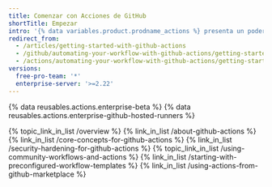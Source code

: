 ```yaml
---
title: Comenzar con Acciones de GitHub
shortTitle: Empezar
intro: '{% data variables.product.prodname_actions %} presenta un poderoso entorno de ejecución integrado en todos los pasos de tu flujo de trabajo. Puedes descubrir, crear y compartir {% data variables.product.prodname_actions %} para realizar todos los trabajos que desees.'
redirect_from:
  - /articles/getting-started-with-github-actions
  - /github/automating-your-workflow-with-github-actions/getting-started-with-github-actions
  - /actions/automating-your-workflow-with-github-actions/getting-started-with-github-actions
versions:
  free-pro-team: '*'
  enterprise-server: '>=2.22'
---
```


{% data reusables.actions.enterprise-beta %}
{% data reusables.actions.enterprise-github-hosted-runners %}

{% topic_link_in_list /overview %}
  {% link_in_list /about-github-actions %}
  {% link_in_list /core-concepts-for-github-actions %}
  {% link_in_list /security-hardening-for-github-actions %}
{% topic_link_in_list /using-community-workflows-and-actions %}
  {% link_in_list /starting-with-preconfigured-workflow-templates %}
  {% link_in_list /using-actions-from-github-marketplace %}  
